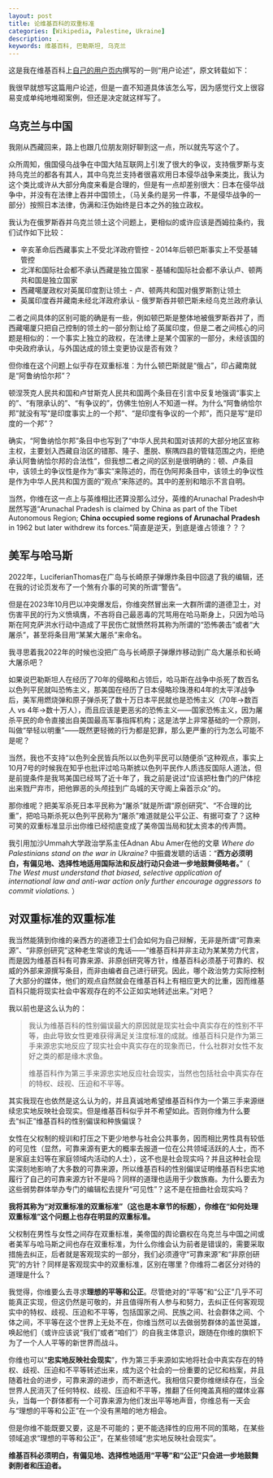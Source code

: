 ```yaml
---
layout: post
title: 论维基百科的双重标准
categories: [Wikipedia, Palestine, Ukraine]
description: .
keywords: 维基百科, 巴勒斯坦, 乌克兰
---
```


这是我在维基百科上[自己的用户页内](https://zh.wikipedia.org/wiki/User:Interaccoonale/论维基百科的双重标准)撰写的一则“用户论述”，原文转载如下：

我很早就想写这篇用户论述，但是一直不知道具体该怎么写，因为感觉行文上很容易变成单纯地堆砌案例，但还是决定就这样写了。

## 乌克兰与中国

我刚从西藏回来，路上也跟几位朋友刚好聊到这一点，所以就先写这个了。

众所周知，俄国侵乌战争在中国大陆互联网上引发了很大的争议，支持俄罗斯与支持乌克兰的都各有其人，其中乌克兰支持者很喜欢用日本侵华战争来类比，我认为这个类比或许从大部分角度来看是合理的，但是有一点却差别很大：日本在侵华战争中，并没有在法律上吞并中国领土，（马关条约是另一件事，不是侵华战争的一部分）按照日本法律，伪满和汪伪始终是日本之外的独立政权。

我认为在俄罗斯吞并乌克兰领土这个问题上，更相似的或许应该是西姆拉条约，我们试作如下比较：

*   辛亥革命后西藏事实上不受北洋政府管控 - 2014年后顿巴斯事实上不受基辅管控
*   北洋和国际社会都不承认西藏是独立国家 - 基辅和国际社会都不承认卢、顿两共和国是独立国家
*   西藏噶厦政权对英属印度割让领土 - 卢、顿两共和国对俄罗斯割让领土
*   英属印度吞并藏南未经北洋政府承认 - 俄罗斯吞并顿巴斯未经乌克兰政府承认

二者之间具体的区别可能的确是有一些，例如顿巴斯是整体地被俄罗斯吞并了，而西藏噶厦只把自己控制的领土的一部分割让给了英属印度，但是二者之间核心的问题是相似的：一个事实上独立的政权，在法律上是某个国家的一部分，未经该国的中央政府承认，与外国达成的领土变更协议是否有效？

但你维在这个问题上似乎存在双重标准：为什么顿巴斯就是“俄占”，印占藏南就是“阿鲁纳恰尔邦”？

顿涅茨克人民共和国和卢甘斯克人民共和国两个条目在引言中反复地强调“事实上的”、“有限承认的”、“有争议的”，仿佛生怕别人不知道一样。为什么“阿鲁纳恰尔邦”就没有写“是印度事实上的一个邦”、“是印度有争议的一个邦”，而只是写“是印度的一个邦”？

确实，“阿鲁纳恰尔邦”条目中也写到了“中华人民共和国对该邦的大部分地区宣称主权，主要划入西藏自治区的错那、隆子、墨脱、察隅四县的管辖范围之内，拒绝承认阿鲁纳恰尔邦的合法性”，但我想二者之间的区别是很明确的：顿、卢条目中，该领土的争议性是作为“事实”来陈述的，而在伪阿邦条目中，该领土的争议性是作为中华人民共和国方面的“观点”来陈述的。其中的差别和暗示不言自明。

当然，你维在这一点上与英维相比还算没那么过分，英维的Arunachal Pradesh中居然写道“Arunachal Pradesh is claimed by China as part of the Tibet Autonomous Region; **China occupied some regions of Arunachal Pradesh** in 1962 but later withdrew its forces.”简直是逆天，到底是谁占领谁？？？

## 美军与哈马斯

2022年，LuciferianThomas在广岛与长崎原子弹爆炸条目中回退了我的编辑，还在我的讨论页发布了一个煞有介事的可笑的所谓“警告”。

但是在2023年10月巴以冲突爆发后，你维突然冒出来一大群所谓的道德卫士，对伤害平民的行为义愤填膺，不吝将自己最恶毒的咒骂用在哈马斯身上，只因为哈马斯在阿克萨洪水行动中造成了平民伤亡就愤然将其称为所谓的“恐怖袭击”或者“大屠杀”，甚至将条目用“某某大屠杀”来命名。

我寻思着我2022年的时候也没把广岛与长崎原子弹爆炸移动到广岛大屠杀和长崎大屠杀吧？

如果说巴勒斯坦人在经历了70年的侵略和占领后，哈马斯在战争中杀死了数百名以色列平民就叫恐怖主义，那美国在经历了日本侵略珍珠港和4年的太平洋战争后，美军用燃烧弹和原子弹杀死了数十万日本平民就也是恐怖主义（70年→数百人 vs 4年→数十万人），而且应该是更恶劣的恐怖主义——国家恐怖主义，因为屠杀平民的命令直接出自美国最高军事指挥机构；这是法学上非常基础的一个原则，叫做“举轻以明重”——既然更轻微的行为都是犯罪，那么更严重的行为怎么可能不是呢？

当然，我也不支持“以色列全民皆兵所以以色列平民可以随便杀”这种观点，事实上10月7号的时候我在知乎也批评过哈马斯掳以色列平民作人质违反国际人道法，但是前提条件是我骂美国已经骂了近十年了，我之前是说过“应该把杜鲁门的尸体挖出来戮尸弃市，把他罪恶的头颅挂到广岛城的天守阁上枭首示众”的。

那你维呢？把美军杀死日本平民称为“屠杀”就是所谓“原创研究”、“不合理的比重”，把哈马斯杀死以色列平民称为“屠杀”难道就是公平公正、有据可查了？这种可笑的双重标准显示出你维已经彻底变成了美帝国当局和犹太资本的传声筒。

我引用加沙Ummah大学政治学系主任Adnan Abu Amer在他的文章 *Where do Palestinians stand on the war in Ukraine?* 中振聋发聩的话语：“**西方必须明白，有偏见地、选择性地适用国际法和反战行动只会进一步地鼓舞侵略者。**”（ *The West must understand that biased, selective application of international law and anti-war action only further encourage aggressors to commit violations.* ）

## 对双重标准的双重标准

我当然能猜到你维的亲西方的道德卫士们会如何为自己辩解，无非是所谓“可靠来源”、“非原创研究”这种老生常谈的鬼话——“维基百科并非主动为某某势力代言，而是因为维基百科有可靠来源、非原创研究等方针，维基百科必须基于可靠的、权威的外部来源撰写条目，而非由编者自己进行研究。因此，哪个政治势力实际控制了大部分的媒体，他们的观点自然就会在维基百科上有相应更大的比重，因而维基百科只能将现实社会中客观存在的不公正如实地转述出来。”对吧？

我以前也是这么认为的：

> 我认为维基百科的性别偏误最大的原因就是现实社会中真实存在的性别不平等，由此导致女性更难获得满足关注度标准的成就。维基百科只是作为第三手来源忠实地反应了现实社会中真实存在的现象而已，什么社群对女性不友好之类的都是缘木求鱼。
> 
> 维基百科作为第三手来源忠实地反应社会现实，当然也包括社会中真实存在的特权、歧视、压迫和不平等。

其实我现在也依然是这么认为的，并且真诚地希望维基百科作为一个第三手来源继续忠实地反映社会现实。但是维基百科似乎并不希望如此。否则你维为什么要去“纠正”维基百科的性别偏误和种族偏误？

女性在父权制的规训和打压之下更少地参与社会公共事务，因而相比男性具有较低的可见性（显然，可靠来源有更大的概率去报道一位在公共领域活跃的人士，而不是家庭主妇等在家庭领域内活动的人士），这不也是社会现实吗？并且这种社会现实深刻地影响了大多数的可靠来源，所以维基百科的性别偏误证明维基百科忠实地履行了自己的可靠来源方针不是吗？同样的道理也适用于少数族裔。为什么要去为这些弱势群体举办专门的编辑松去提升“可见性”？这不是在扭曲社会现实吗？

**我将其称为“对双重标准的双重标准”（这也是本章节的标题），你维在“如何处理双重标准”这个问题上也存在明显的双重标准。**

父权制在男性与女性之间存在双重标准，美帝国的舆论霸权在乌克兰与中国之间或者美军与哈马斯之间也存在双重标准，为什么你维会认为前者是错误的，需要采取措施去纠正，后者就是客观现实的一部分，我们必须遵守“可靠来源”和“非原创研究”的方针？同样是客观现实中的双重标准，区别在哪里？你维将二者区分对待的道理是什么？

我觉得，你维要么去寻求**理想的平等和公正**。尽管绝对的“平等”和“公正”几乎不可能真正实现，但这仍然是可敬的，并且值得所有人参与和努力，去纠正任何客观现实中的特权、歧视、压迫和不平等，包括国家之间、民族之间、社会群体之间、个体之间，不平等在这个世界上无处不在，你维当然可以去做弱势群体的盖世英雄，唤起他们（或许应该说“我们”或者“咱们”）的自我主体意识，跟随在你维的旗帜下为了一个人人平等的新世界而战斗。

你维也可以“**忠实地反映社会现实**”，作为第三手来源如实地将社会中真实存在的特权、歧视、压迫和不平等转述出来，成为这个社会的一份重要的记忆和档案，并且随着社会的进步，可靠来源的进步，而不断迭代。我相信只要你维继续存在，当全世界人民消灭了任何特权、歧视、压迫和不平等，推翻了任何掩盖真相的媒体业寡头，当每一个群体都有一个可靠来源为他们发出平等地声音，你维总有一天会与“理想的平等和公正”在一个没有黑暗的地方相会。

但是你维不能既要又要，这是不可能的；更不能选择性的应用不同的策略，在某些领域追求“理想的平等和公正”，在某些领域“忠实地反映社会现实”。

**维基百科必须明白，有偏见地、选择性地适用“平等”和“公正”只会进一步地鼓舞剥削者和压迫者。**
